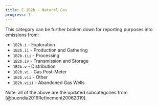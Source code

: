 ```yaml
---
title: E-1B2b - Natural Gas
progress: 1
---
```




This category can be further broken down for reporting purposes into emissions from:

- `1B2b.i` - Exploration
- `1B2b.ii` - Production and Gathering
- `1B2b.iii` - Processing
- `1B2b.iv` - Transmission and Storage
- `1B2b.v` - Distribution
- `1B2b.vi` - Gas Post-Meter
- `1B2b.vii` - Other
- `1B2b.viii` - Abandoned Gas Wells 

Note: all of the above are the updated subcategories from [@buendia2019Refinement20062019].


